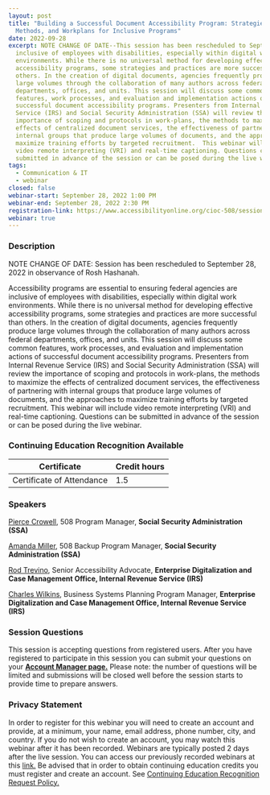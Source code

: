 ```yaml
---
layout: post
title: "Building a Successful Document Accessibility Program: Strategies,
  Methods, and Workplans for Inclusive Programs"
date: 2022-09-28
excerpt: NOTE CHANGE OF DATE--This session has been rescheduled to September 28, 2022 in observance of Rosh Hashanah. Accessibility programs are essential to ensuring federal agencies are
  inclusive of employees with disabilities, especially within digital work
  environments. While there is no universal method for developing effective
  accessibility programs, some strategies and practices are more successful than
  others. In the creation of digital documents, agencies frequently produce
  large volumes through the collaboration of many authors across federal
  departments, offices, and units. This session will discuss some common
  features, work processes, and evaluation and implementation actions of
  successful document accessibility programs. Presenters from Internal Revenue
  Service (IRS) and Social Security Administration (SSA) will review the
  importance of scoping and protocols in work-plans, the methods to maximize the
  effects of centralized document services, the effectiveness of partnering with
  internal groups that produce large volumes of documents, and the approaches to
  maximize training efforts by targeted recruitment.  This webinar will include
  video remote interpreting (VRI) and real-time captioning. Questions can be
  submitted in advance of the session or can be posed during the live webinar.
tags:
  - Communication & IT
  - webinar
closed: false
webinar-start: September 28, 2022 1:00 PM
webinar-end: September 28, 2022 2:30 PM
registration-link: https://www.accessibilityonline.org/cioc-508/session/?id=111014
webinar: true
---
```

### Description

NOTE CHANGE OF DATE: Session has been rescheduled to September 28, 2022 in observance of Rosh Hashanah.

Accessibility programs are essential to ensuring federal agencies are inclusive of employees with disabilities, especially within digital work environments. While there is no universal method for developing effective accessibility programs, some strategies and practices are more successful than others. In the creation of digital documents, agencies frequently produce large volumes through the collaboration of many authors across federal departments, offices, and units. This session will discuss some common features, work processes, and evaluation and implementation actions of successful document accessibility programs. Presenters from Internal Revenue Service (IRS) and Social Security Administration (SSA) will review the importance of scoping and protocols in work-plans, the methods to maximize the effects of centralized document services, the effectiveness of partnering with internal groups that produce large volumes of documents, and the approaches to maximize training efforts by targeted recruitment. This webinar will include video remote interpreting (VRI) and real-time captioning. Questions can be submitted in advance of the session or can be posed during the live webinar.

### Continuing Education Recognition Available

| **Certificate**           | **Credit hours** |
| ------------------------- | ---------------- |
| Certificate of Attendance | 1.5              |

### Speakers

[Pierce Crowell](https://www.accessibilityonline.org/speakers/speaker.aspx?id=10691&ret=Building%20a%20Successful%20Document%20Accessibility%20Program:%20Strategies,%20Methods,%20and%20Workplans%20for%20Inclusive%20Programs), 508 Program Manager, **Social Security Administration (SSA)**

[Amanda Miller](https://www.accessibilityonline.org/speakers/speaker.aspx?id=10938&ret=Building%20a%20Successful%20Document%20Accessibility%20Program:%20Strategies,%20Methods,%20and%20Workplans%20for%20Inclusive%20Programs), 508 Backup Program Manager, **Social Security Administration (SSA)**

[Rod Trevino](https://www.accessibilityonline.org/speakers/speaker.aspx?id=10935&ret=Building%20a%20Successful%20Document%20Accessibility%20Program:%20Strategies,%20Methods,%20and%20Workplans%20for%20Inclusive%20Programs), Senior Accessibility Advocate, **Enterprise Digitalization and Case Management Office, Internal Revenue Service (IRS)**

[Charles Wilkins](https://www.accessibilityonline.org/speakers/speaker.aspx?id=10936&ret=Building%20a%20Successful%20Document%20Accessibility%20Program:%20Strategies,%20Methods,%20and%20Workplans%20for%20Inclusive%20Programs), Business Systems Planning Program Manager, **Enterprise Digitalization and Case Management Office, Internal Revenue Service (IRS)**

### Session Questions

This session is accepting questions from registered users. After you have registered to participate in this session you can submit your questions on your **[Account Manager page.](https://www.accessibilityonline.org/cioc-508/accountManager/18899/session/110879#questions)** Please note: the number of questions will be limited and submissions will be closed well before the session starts to provide time to prepare answers.

### Privacy Statement

In order to register for this webinar you will need to create an account and provide, at a minimum, your name, email address, phone number, city, and country. If you do not wish to create an account, you may watch this webinar after it has been recorded. Webinars are typically posted 2 days after the live session. You can access our previously recorded webinars at this [link.](https://www.accessibilityonline.org/cioc-508/archives/) Be advised that in order to obtain continuing education credits you must register and create an account. See [Continuing Education Recognition Request Policy.](https://www.accessibilityonline.org/continuing-education/CEUDetails.aspx)
